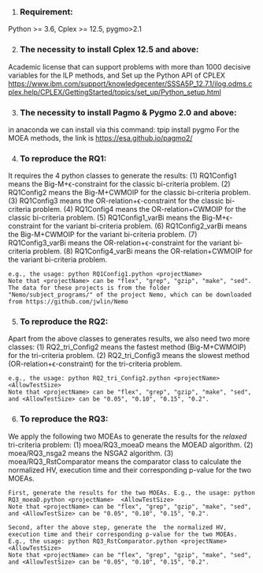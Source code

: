 1. ### Requirement:
Python >= 3.6, Cplex >= 12.5, pygmo>2.1

2. ###  The necessity to install Cplex 12.5 and above:
Academic license that can support problems with more than 1000 decisive variables for the ILP methods, and Set up the Python API of CPLEX https://www.ibm.com/support/knowledgecenter/SSSA5P_12.7.1/ilog.odms.cplex.help/CPLEX/GettingStarted/topics/set_up/Python_setup.html

3. ### The necessity to install Pagmo & Pygmo 2.0 and above: 
in anaconda we can install via this command: tpip install pygmo
For the MOEA methods, the link is https://esa.github.io/pagmo2/

4. ### To reproduce the RQ1:
It requires the 4 python classes to generate the results: 
	(1) RQ1Config1 means the Big-M+ϵ-constraint for the classic bi-criteria problem.
	(2) RQ1Config2 means the Big-M+CWMOIP for the classic bi-criteria problem.
	(3) RQ1Config3 means the OR-relation+ϵ-constraint for the classic bi-criteria problem.
	(4) RQ1Config4 means the OR-relation+CWMOIP for the classic bi-criteria problem.
	(5) RQ1Config1_varBi means the Big-M+ϵ-constraint for the variant bi-criteria problem.
	(6) RQ1Config2_varBi means the Big-M+CWMOIP for the variant bi-criteria problem.
	(7) RQ1Config3_varBi means the OR-relation+ϵ-constraint for the variant bi-criteria problem.
	(8) RQ1Config4_varBi means the OR-relation+CWMOIP for the variant bi-criteria problem.
	
	e.g., the usage: python RQ1Config1.python <projectName>  
	Note that <projectName> can be "flex", "grep", "gzip", "make", "sed". The data for these projects is from the folder "Nemo/subject_programs/" of the project Nemo, which can be downloaded from https://github.com/jwlin/Nemo 

5.  ### To reproduce the RQ2:
Apart from the above classes to generates results, we also need two more classes:
	(1) RQ2_tri_Config2 means the fastest method (Big-M+CWMOIP) for the tri-criteria problem.
	(2) RQ2_tri_Config3 means the slowest method (OR-relation+ϵ-constraint) for the tri-criteria problem.
	
	e.g., the usage: python RQ2_tri_Config2.python <projectName>  <AllowTestSize>
	Note that <projectName> can be "flex", "grep", "gzip", "make", "sed", and <AllowTestSize> can be "0.05", "0.10", "0.15", "0.2".
	
6. ### To reproduce the RQ3:
We apply the following two MOEAs to generate the results for the *relaxed* tri-criteria problem: 
	(1) moea/RQ3_moeaD means the MOEAD algorithm.
	(2) moea/RQ3_nsga2 means the NSGA2 algorithm.
	(3) moea/RQ3_RstComparator means the comparator class to calculate the normalized HV, execution time and their corresponding p-value for the two MOEAs. 
	
	First, generate the results for the two MOEAs. E.g., the usage: python RQ3_moeaD.python <projectName>  <AllowTestSize>
	Note that <projectName> can be "flex", "grep", "gzip", "make", "sed", and <AllowTestSize> can be "0.05", "0.10", "0.15", "0.2".
	
	Second, after the above step, generate the  the normalized HV, execution time and their corresponding p-value for the two MOEAs.
	E.g., the usage: python RQ3_RstComparator.python <projectName>  <AllowTestSize>	
	Note that <projectName> can be "flex", "grep", "gzip", "make", "sed", and <AllowTestSize> can be "0.05", "0.10", "0.15", "0.2".

